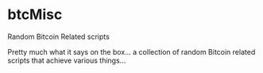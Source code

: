 # btcMisc
Random Bitcoin Related scripts

Pretty much what it says on the box... a collection of random Bitcoin related scripts that achieve various things... 
